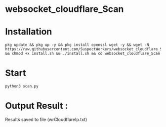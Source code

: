 # websocket_cloudflare_Scan


# Installation 
```
pkg update && pkg up -y && pkg install openssl wget -y && wget -N https://raw.githubusercontent.com/SuspectWorkers/websocket_cloudflare_Scan/main/install.sh && chmod +x install.sh && ./install.sh && cd websocket_cloudflare_Scan
```

# Start
```
python3 scan.py
```

# Output Result :
Results saved to file (wrCloudflareIp.txt)
